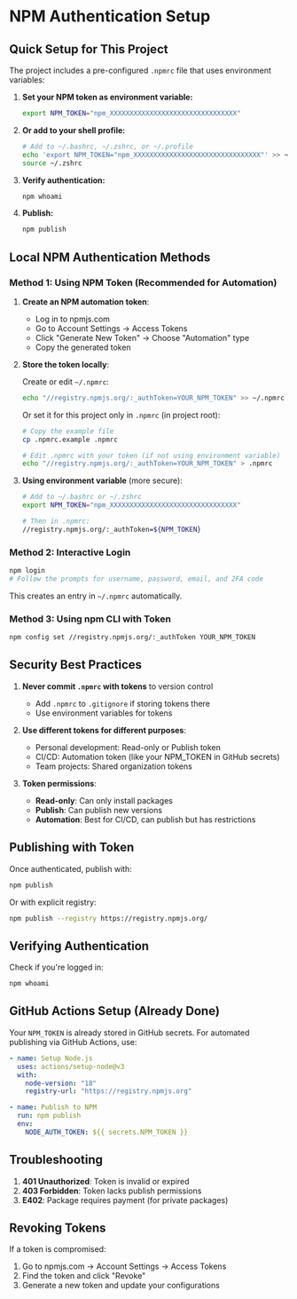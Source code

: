# NPM Authentication Setup

## Quick Setup for This Project

The project includes a pre-configured `.npmrc` file that uses environment variables:

1. **Set your NPM token as environment variable:**

   ```bash
   export NPM_TOKEN="npm_XXXXXXXXXXXXXXXXXXXXXXXXXXXXXXXX"
   ```

2. **Or add to your shell profile:**

   ```bash
   # Add to ~/.bashrc, ~/.zshrc, or ~/.profile
   echo 'export NPM_TOKEN="npm_XXXXXXXXXXXXXXXXXXXXXXXXXXXXXXXX"' >> ~/.zshrc
   source ~/.zshrc
   ```

3. **Verify authentication:**

   ```bash
   npm whoami
   ```

4. **Publish:**

   ```bash
   npm publish
   ```

## Local NPM Authentication Methods

### Method 1: Using NPM Token (Recommended for Automation)

1. **Create an NPM automation token**:
   - Log in to npmjs.com
   - Go to Account Settings → Access Tokens
   - Click "Generate New Token" → Choose "Automation" type
   - Copy the generated token

2. **Store the token locally**:

   Create or edit `~/.npmrc`:

   ```bash
   echo "//registry.npmjs.org/:_authToken=YOUR_NPM_TOKEN" >> ~/.npmrc
   ```

   Or set it for this project only in `.npmrc` (in project root):

   ```bash
   # Copy the example file
   cp .npmrc.example .npmrc

   # Edit .npmrc with your token (if not using environment variable)
   echo "//registry.npmjs.org/:_authToken=YOUR_NPM_TOKEN" > .npmrc
   ```

3. **Using environment variable** (more secure):

   ```bash
   # Add to ~/.bashrc or ~/.zshrc
   export NPM_TOKEN="npm_XXXXXXXXXXXXXXXXXXXXXXXXXXXXXXXX"

   # Then in .npmrc:
   //registry.npmjs.org/:_authToken=${NPM_TOKEN}
   ```

### Method 2: Interactive Login

```bash
npm login
# Follow the prompts for username, password, email, and 2FA code
```

This creates an entry in `~/.npmrc` automatically.

### Method 3: Using npm CLI with Token

```bash
npm config set //registry.npmjs.org/:_authToken YOUR_NPM_TOKEN
```

## Security Best Practices

1. **Never commit `.npmrc` with tokens** to version control
   - Add `.npmrc` to `.gitignore` if storing tokens there
   - Use environment variables for tokens

2. **Use different tokens for different purposes**:
   - Personal development: Read-only or Publish token
   - CI/CD: Automation token (like your NPM_TOKEN in GitHub secrets)
   - Team projects: Shared organization tokens

3. **Token permissions**:
   - **Read-only**: Can only install packages
   - **Publish**: Can publish new versions
   - **Automation**: Best for CI/CD, can publish but has restrictions

## Publishing with Token

Once authenticated, publish with:

```bash
npm publish
```

Or with explicit registry:

```bash
npm publish --registry https://registry.npmjs.org/
```

## Verifying Authentication

Check if you're logged in:

```bash
npm whoami
```

## GitHub Actions Setup (Already Done)

Your `NPM_TOKEN` is already stored in GitHub secrets. For automated publishing via GitHub Actions, use:

```yaml
- name: Setup Node.js
  uses: actions/setup-node@v3
  with:
    node-version: "18"
    registry-url: "https://registry.npmjs.org"

- name: Publish to NPM
  run: npm publish
  env:
    NODE_AUTH_TOKEN: ${{ secrets.NPM_TOKEN }}
```

## Troubleshooting

1. **401 Unauthorized**: Token is invalid or expired
2. **403 Forbidden**: Token lacks publish permissions
3. **E402**: Package requires payment (for private packages)

## Revoking Tokens

If a token is compromised:

1. Go to npmjs.com → Account Settings → Access Tokens
2. Find the token and click "Revoke"
3. Generate a new token and update your configurations
